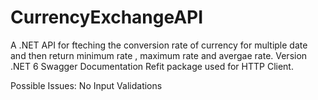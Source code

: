 # CurrencyExchangeAPI
A .NET API for fteching the conversion rate of currency for multiple date and then return minimum rate , maximum rate and avergae rate.
Version .NET 6
Swagger Documentation
Refit package used for HTTP Client.

Possible Issues: 
No Input Validations
